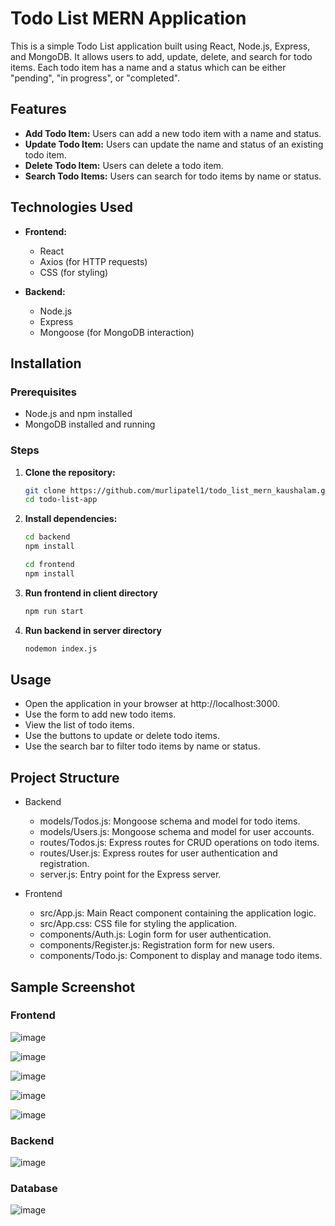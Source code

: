 # Todo List MERN Application

This is a simple Todo List application built using React, Node.js, Express, and MongoDB. It allows users to add, update, delete, and search for todo items. Each todo item has a name and a status which can be either "pending", "in progress", or "completed".

## Features

- **Add Todo Item:** Users can add a new todo item with a name and status.
- **Update Todo Item:** Users can update the name and status of an existing todo item.
- **Delete Todo Item:** Users can delete a todo item.
- **Search Todo Items:** Users can search for todo items by name or status.

## Technologies Used

- **Frontend:**
  - React
  - Axios (for HTTP requests)
  - CSS (for styling)

- **Backend:**
  - Node.js
  - Express
  - Mongoose (for MongoDB interaction)

## Installation

### Prerequisites

- Node.js and npm installed
- MongoDB installed and running

### Steps

1. **Clone the repository:**

   ```bash
   git clone https://github.com/murlipatel1/todo_list_mern_kaushalam.git
   cd todo-list-app

2. **Install dependencies:**
    ```bash
    cd backend
    npm install
    ```

    ```bash
    cd frontend
    npm install
    ```

3. **Run frontend in client directory**
    ```bash
    npm run start
    ```

4. **Run backend in server directory**
    ```bash
    nodemon index.js
    ```
## Usage

- Open the application in your browser at http://localhost:3000.
- Use the form to add new todo items.
- View the list of todo items.
- Use the buttons to update or delete todo items.
- Use the search bar to filter todo items by name or status.


## Project Structure
- Backend  
    - models/Todos.js: Mongoose schema and model for todo items.  
    - models/Users.js: Mongoose schema and model for user accounts.  
    - routes/Todos.js: Express routes for CRUD operations on todo items.  
    - routes/User.js: Express routes for user authentication and registration.  
    - server.js: Entry point for the Express server.

- Frontend  
    - src/App.js: Main React component containing the application logic.  
    - src/App.css: CSS file for styling the application.  
    - components/Auth.js: Login form for user authentication.  
    - components/Register.js: Registration form for new users.  
    - components/Todo.js: Component to display and manage todo items.
      

## Sample Screenshot

### Frontend

![image](https://github.com/user-attachments/assets/6ed7987d-3f4c-46de-9e85-05f6231b28a5)

![image](https://github.com/user-attachments/assets/3d125772-220d-468c-913e-5f8510e40999)

![image](https://github.com/murlipatel1/todo-list-mern/assets/100035961/7924490c-694b-4325-b621-15013672032b)

![image](https://github.com/murlipatel1/todo-list-mern/assets/100035961/299195b4-2fe9-4f82-ba36-3e5980616f1c)

![image](https://github.com/murlipatel1/todo-list-mern/assets/100035961/6fc90061-b5d3-47f1-8c3f-317b4cb833a4)

### Backend

![image](https://github.com/murlipatel1/todo-list-mern/assets/100035961/b1a19d23-2591-4eb6-8bd8-6f802707a198)

### Database

![image](https://github.com/murlipatel1/todo-list-mern/assets/100035961/529dce1a-f1eb-408a-bdb7-125ead1ebdd2)
